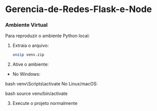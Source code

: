 # Gerencia-de-Redes-Flask-e-Node

### Ambiente Virtual

Para reproduzir o ambiente Python local:

1. Extraia o arquivo:
   ```bash
   unzip venv.zip
2. Ative o ambiente:

- No Windows:

bash
venv\Scripts\activate
No Linux/macOS:

bash
source venv/bin/activate

3. Execute o projeto normalmente
